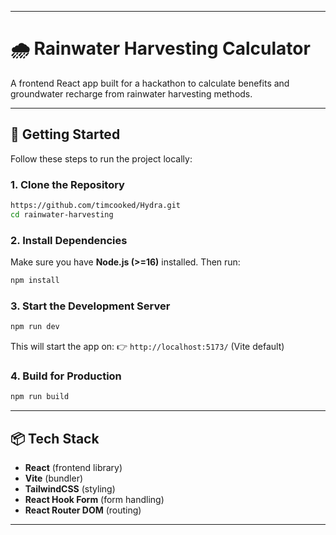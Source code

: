 
---

# 🌧️ Rainwater Harvesting Calculator

A frontend React app built for a hackathon to calculate benefits and groundwater recharge from rainwater harvesting methods.

---

## 🚀 Getting Started

Follow these steps to run the project locally:

### 1. Clone the Repository

```bash
https://github.com/timcooked/Hydra.git
cd rainwater-harvesting
```

### 2. Install Dependencies

Make sure you have **Node.js (>=16)** installed. Then run:

```bash
npm install
```

### 3. Start the Development Server

```bash
npm run dev
```

This will start the app on:
👉 `http://localhost:5173/` (Vite default)

### 4. Build for Production

```bash
npm run build
```

---

## 📦 Tech Stack

* **React** (frontend library)
* **Vite** (bundler)
* **TailwindCSS** (styling)
* **React Hook Form** (form handling)
* **React Router DOM** (routing)

---
